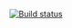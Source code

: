 [![Build status](https://ci.appveyor.com/api/projects/status/6t485348njdupwbb/branch/master?svg=true)](https://ci.appveyor.com/project/Serega219/postmanecho3/branch/master)
